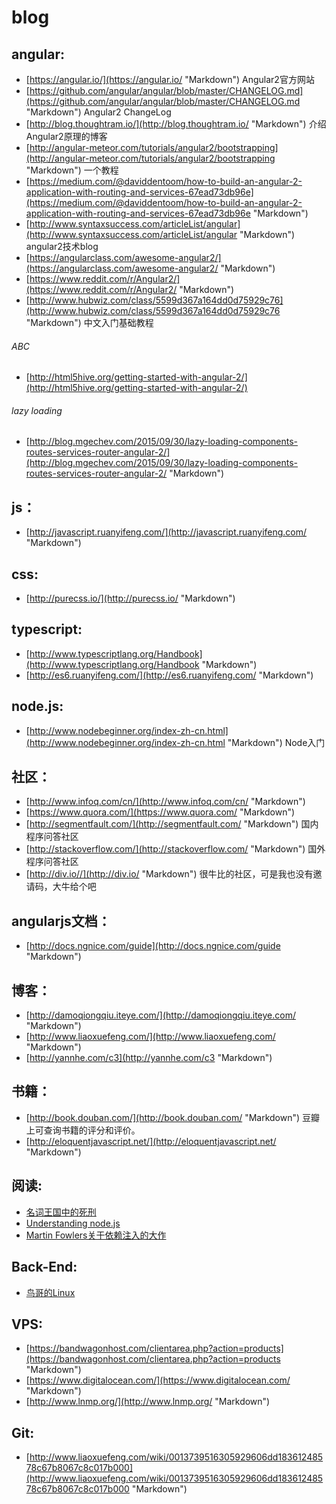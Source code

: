 # blog

## angular:

* [https://angular.io/](https://angular.io/ "Markdown") Angular2官方网站
* [https://github.com/angular/angular/blob/master/CHANGELOG.md](https://github.com/angular/angular/blob/master/CHANGELOG.md "Markdown") Angular2 ChangeLog
* [http://blog.thoughtram.io/](http://blog.thoughtram.io/ "Markdown") 介绍Angular2原理的博客
* [http://angular-meteor.com/tutorials/angular2/bootstrapping](http://angular-meteor.com/tutorials/angular2/bootstrapping "Markdown") 一个教程
* [https://medium.com/@daviddentoom/how-to-build-an-angular-2-application-with-routing-and-services-67ead73db96e](https://medium.com/@daviddentoom/how-to-build-an-angular-2-application-with-routing-and-services-67ead73db96e "Markdown")
* [http://www.syntaxsuccess.com/articleList/angular](http://www.syntaxsuccess.com/articleList/angular "Markdown") angular2技术blog
* [https://angularclass.com/awesome-angular2/](https://angularclass.com/awesome-angular2/ "Markdown")
* [https://www.reddit.com/r/Angular2/](https://www.reddit.com/r/Angular2/ "Markdown")
* [http://www.hubwiz.com/class/5599d367a164dd0d75929c76](http://www.hubwiz.com/class/5599d367a164dd0d75929c76 "Markdown") 中文入门基础教程

###### ABC

* [http://html5hive.org/getting-started-with-angular-2/](http://html5hive.org/getting-started-with-angular-2/)

###### lazy loading

* [http://blog.mgechev.com/2015/09/30/lazy-loading-components-routes-services-router-angular-2/](http://blog.mgechev.com/2015/09/30/lazy-loading-components-routes-services-router-angular-2/ "Markdown")

## js：

* [http://javascript.ruanyifeng.com/](http://javascript.ruanyifeng.com/ "Markdown")

## css:

* [http://purecss.io/](http://purecss.io/ "Markdown")

## typescript:

* [http://www.typescriptlang.org/Handbook](http://www.typescriptlang.org/Handbook "Markdown")
* [http://es6.ruanyifeng.com/](http://es6.ruanyifeng.com/ "Markdown")

## node.js:

* [http://www.nodebeginner.org/index-zh-cn.html](http://www.nodebeginner.org/index-zh-cn.html "Markdown") Node入门

## 社区：

* [http://www.infoq.com/cn/](http://www.infoq.com/cn/ "Markdown")
* [https://www.quora.com/](https://www.quora.com/ "Markdown")
* [http://segmentfault.com/](http://segmentfault.com/ "Markdown") 国内程序问答社区
* [http://stackoverflow.com/](http://stackoverflow.com/ "Markdown") 国外程序问答社区
* [http://div.io//](http://div.io/ "Markdown") 很牛比的社区，可是我也没有邀请码，大牛给个吧

## angularjs文档：

* [http://docs.ngnice.com/guide](http://docs.ngnice.com/guide "Markdown")

## 博客：

* [http://damoqiongqiu.iteye.com/](http://damoqiongqiu.iteye.com/ "Markdown")
* [http://www.liaoxuefeng.com/](http://www.liaoxuefeng.com/ "Markdown")
* [http://yannhe.com/c3](http://yannhe.com/c3 "Markdown")

## 书籍：

* [http://book.douban.com/](http://book.douban.com/ "Markdown") 豆瓣上可查询书籍的评分和评价。
* [http://eloquentjavascript.net/](http://eloquentjavascript.net/ "Markdown")

## 阅读:

* [名词王国中的死刑](http://steve-yegge.blogspot.com/2006/03/execution-in-kingdom-of-nouns.html "Markdown")
* [Understanding node.js](http://debuggable.com/posts/understanding-node-js:4bd98440-45e4-4a9a-8ef7-0f7ecbdd56cb "Markdown")
* [Martin Fowlers关于依赖注入的大作](http://martinfowler.com/articles/injection.html "Markdown")

## Back-End:

* [鸟哥的Linux](http://vbird.dic.ksu.edu.tw/linux_basic/linux_basic.php "Markdown")

## VPS:

* [https://bandwagonhost.com/clientarea.php?action=products](https://bandwagonhost.com/clientarea.php?action=products "Markdown")
* [https://www.digitalocean.com/](https://www.digitalocean.com/ "Markdown")
* [http://www.lnmp.org/](http://www.lnmp.org/ "Markdown")

## Git:

* [http://www.liaoxuefeng.com/wiki/0013739516305929606dd18361248578c67b8067c8c017b000](http://www.liaoxuefeng.com/wiki/0013739516305929606dd18361248578c67b8067c8c017b000 "Markdown")
